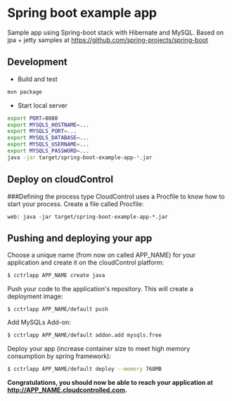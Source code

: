 # Spring boot example app 
Sample app using Spring-boot stack with Hibernate and MySQL. 
Based on jpa + jetty samples at https://github.com/spring-projects/spring-boot

## Development
* Build and test
~~~bash
mvn package
~~~
* Start local server

~~~bash
export PORT=8080
export MYSQLS_HOSTNAME=...
export MYSQLS_PORT=...
export MYSQLS_DATABASE=...
export MYSQLS_USERNAME=...
export MYSQLS_PASSWORD=...
java -jar target/spring-boot-example-app-*.jar
~~~

## Deploy on cloudControl

###Defining the process type
CloudControl uses a Procfile to know how to start your process. Create a file called Procfile:
~~~
web: java -jar target/spring-boot-example-app-*.jar
~~~

## Pushing and deploying your app

Choose a unique name (from now on called APP_NAME) for your application and
create it on the cloudControl platform:
~~~bash
$ cctrlapp APP_NAME create java
~~~

Push your code to the application's repository. This will create a deployment image:
~~~
$ cctrlapp APP_NAME/default push
~~~

Add MySQLs Add-on:

~~~bash
$ cctrlapp APP_NAME/default addon.add mysqls.free
~~~

Deploy your app (increase container size to meet high memory consumption by spring framework):

~~~bash
$ cctrlapp APP_NAME/default deploy --memory 768MB
~~~

**Congratulations, you should now be able to reach your application at http://APP_NAME.cloudcontrolled.com.**
